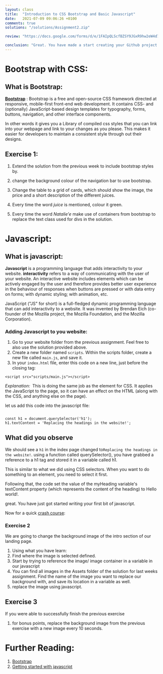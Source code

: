 ```yaml
---
layout: class
title:  "Introduction to CSS Bootstrap and Basic Javascript"
date:   2021-07-09 09:06:26 +0100
comments: true
solutions: "/solutions/Assignment2.zip"

review: "https://docs.google.com/forms/d/e/1FAIpQLScfBZSY9JGxR9hw2eW4d7mIqVzl6_Q3ZIlKwdX42zgrVke1QQ/viewform?embedded=true"

conclusion: "Great. You have made a start creating your Github project and have learnt about CSS. You are basically a programmer now! Congratulations"
---
```




# Bootstrap with CSS:
## What is Bootstrap:

[**Bootstrap**](https://en.wikipedia.org/wiki/Bootstrap_(front-end_framework)) : Bootstrap is a free and open-source CSS framework directed at responsive, mobile-first front-end web development. It contains CSS- and (optionally) JavaScript-based design templates for typography, forms, buttons, navigation, and other interface components.

In other words it gives you a Library of compiled css styles that you can link into your webpage and link to your changes as you please. This makes it easier for developers to maintain a consistent style through out their designs.

## Exercise 1:
1. Extend the solution from the previous week to include bootstrap styles by.

  1. change the background colour of the navigation bar to use bootstrap.
  1. Change the table to a grid of cards, which should show the image, the price and a short description of the different juices.
  1. Every time the word <em>juice</em> is mentioned, colour it green.
  1. Every time the word <em> Natalie'e </em>
  make use of containers from bootstrap to replace the text class used for divs in the solution.

# Javascript:
## What is javascript:

**Javascript** is a programming language that adds interactivity to your website. **interactivity** refers to  a way of communicating with the user of your website. An interactive website includes elements which can be actively engaged by the user and therefore provides better user experience in the behaviour of responses when buttons are pressed or with data entry on forms; with dynamic styling; with animation, etc.

JavaScript ("JS" for short) is a full-fledged dynamic programming language that can add interactivity to a website. It was invented by Brendan Eich (co-founder of the Mozilla project, the Mozilla Foundation, and the Mozilla Corporation).

### Adding Javascript to you website:
1. Go to your website folder from the previous assignment. Feel free to also use the solution provided above.
1. Create a new folder named `scripts`. Within the scripts folder, create a new file called `main.js`, and save it.
1. In your `index.html` file, enter this code on a new line, just before the closing </body> tag:

  ```
  <script src="scripts/main.js"></script>
  ```

<em>Explanation:</em>  This is doing the same job as the <link> element for CSS. It applies the JavaScript to the page, so it can have an effect on the HTML (along with the CSS, and anything else on the page).

let us add this code into the javascript file:
```

const h1 = document.querySelector('h1');
h1.textContent = 'Replacing the headings in the website!';

```

## What did you observe
We should see a `h1` in the index page changed to`Replacing the headings in the website!`.
using a function called querySelector(), you have grabbed a reference to a h1 tag and stored it in a variable called h1.

This is similar to what we did using CSS selectors. When you want to do something to an element, you need to select it first.

Following that, the code set the value of the myHeading variable's textContent property (which represents the content of the heading) to Hello world!.

great. You have just got started writing your first bit of javascript.

Now for a quick [crash course](https://developer.mozilla.org/en-US/docs/Learn/Getting_started_with_the_web/JavaScript_basics):

### Exercise 2
We are going to change the background image of the intro section of our landing page.

 1. Using what you have learn:
  1. Find where the image is selected defined.
  1. Start by trying to reference the image/ image container in a variable in our javascript
  1. You can find all images in the Assets folder of the solution for last weeks assignment. Find the name of the image you want to replace our background with, and save its location in a variable as well.
  1. replace the image using javascript.

## Exercise 3
If you were able to successfully finish the previous exercise
  1. for bonus points, replace the background image from the previous exercise with a new image every 10 seconds.

# Further Reading:
1. [Bootstrap](https://getbootstrap.com/docs/5.0/getting-started/introduction/)
1. [Getting started with javascript](https://developer.mozilla.org/en-US/docs/Learn/Getting_started_with_the_web/JavaScript_basics#adding_a_personalized_welcome_message)
